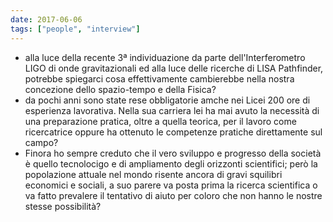 ```yaml
---
date: 2017-06-06
tags: ["people", "interview"]
---
```

- alla luce della recente 3ª individuazione da parte dell'Interferometro LIGO di onde gravitazionali ed alla luce delle ricerche di LISA Pathfinder, potrebbe spiegarci cosa effettivamente cambierebbe nella nostra concezione dello spazio-tempo e della Fisica?
- da pochi anni sono state rese obbligatorie amche nei Licei 200 ore di esperienza lavorativa. Nella sua carriera lei ha mai avuto la necessità di una preparazione pratica, oltre a quella teorica, per il lavoro come ricercatrice oppure ha ottenuto le competenze pratiche direttamente sul campo?
- Finora ho sempre creduto che il vero sviluppo e progresso della società è quello tecnolocigo e di ampliamento degli orizzonti scientifici; però la popolazione attuale nel mondo risente ancora di gravi squilibri economici e sociali, a suo parere va posta prima la ricerca scientifica o va fatto prevalere il tentativo di aiuto per coloro che non hanno le nostre stesse possibilità?
